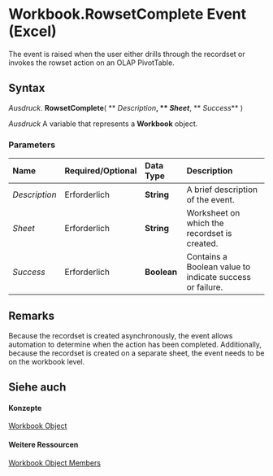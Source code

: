 
# Workbook.RowsetComplete Event (Excel)

The event is raised when the user either drills through the recordset or invokes the rowset action on an OLAP PivotTable.


## Syntax

 _Ausdruck_. **RowsetComplete**( ** _Description_**, ** _Sheet_**, ** _Success_** )

 _Ausdruck_ A variable that represents a **Workbook** object.


### Parameters



|**Name**|**Required/Optional**|**Data Type**|**Description**|
|:-----|:-----|:-----|:-----|
| _Description_|Erforderlich|**String**|A brief description of the event.|
| _Sheet_|Erforderlich|**String**|Worksheet on which the recordset is created.|
| _Success_|Erforderlich|**Boolean**|Contains a Boolean value to indicate success or failure.|

## Remarks

Because the recordset is created asynchronously, the event allows automation to determine when the action has been completed. Additionally, because the recordset is created on a separate sheet, the event needs to be on the workbook level.


## Siehe auch


#### Konzepte


[Workbook Object](8c00aa60-c974-eed3-0812-3c9625eb0d4c.md)
#### Weitere Ressourcen


[Workbook Object Members](http://msdn.microsoft.com/library/dce102a3-25de-3ff4-2ce5-bc56e08baca7%28Office.15%29.aspx)